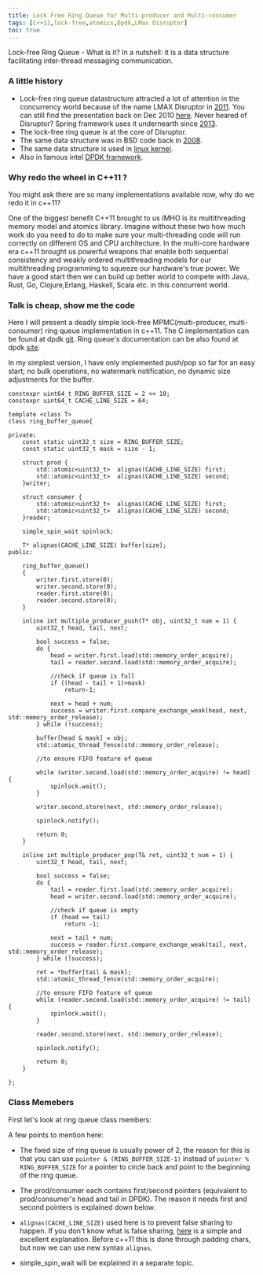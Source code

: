 ```yaml
---
title: Lock Free Ring Queue for Multi-producer and Multi-consumer
tags: [C++11,lock-free,atomics,Dpdk,LMax Disruptor]
toc: true
---
```

Lock-free Ring Queue - What is it? In a nutshell: it is a data structure facilitating inter-thread messaging communication.  

### A little history
* Lock-free ring queue datastructure attracted a lot of attention in the concurrency world because of the name LMAX Disruptor in [2011](http://www.oracle.com/us/corporate/press/512656).
You can still find the presentation back on Dec 2010 [here](https://www.infoq.com/presentations/LMAX). Never heared of Disruptor? Spring framework uses it undernearth since [2013](https://spring.io/blog/2013/11/12/it-can-t-just-be-big-data-it-has-to-be-fast-data-reactor-1-0-goes-ga).
* The lock-free ring queue is at the core of Disruptor.  
* The same data structure was in BSD code back in [2008](https://svnweb.freebsd.org/base/head/sys/sys/buf_ring.h?view=markup&pathrev=185162).  
* The same data structure is used in [linux kernel](http://lxr.free-electrons.com/source/include/linux/kfifo.h).  
* Also in famous intel [DPDK framework](http://dpdk.org/browse/dpdk/tree/lib/librte_ring/rte_ring.h).  

### Why redo the wheel in C++11 ?  
You might ask there are so many implementations available now, why do we redo it in c++11?  

One of the biggest benefit C++11 brought to us IMHO is its multithreading memory model and atomics library. Imagine without these two how much work do you need to do to make sure your multi-threading code will run correctly on different OS and CPU architecture. In the multi-core hardware era c++11 brought us powerful weapons that enable both sequential consistency and weakly ordered multithreading models for our multithreading programming to squeeze our hardware's true power. We have a good start then we can build up better world to compete with Java, Rust, Go, Clojure,Erlang, Haskell, Scala etc. in this concurrent world.

### Talk is cheap, show me the code  
Here I will present a deadly simple lock-free MPMC(multi-producer, multi-consumer) ring queue implementation in c++11. The C implementation can be found at dpdk [git](http://dpdk.org/browse/dpdk/tree/lib/librte_ring).
Ring queue's documentation can be also found at dpdk [site](http://dpdk.org/doc/guides/prog_guide/ring_lib.html). 

In my simplest version, I have only implemented push/pop so far for an easy start; no bulk operations, no watermark notification, no dynamic size adjustments for the buffer.  

```
constexpr uint64_t RING_BUFFER_SIZE = 2 << 10;
constexpr uint64_t CACHE_LINE_SIZE = 64;

template <class T>
class ring_buffer_queue{

private:
	const static uint32_t size = RING_BUFFER_SIZE;
	const static uint32_t mask = size - 1;

	struct prod {
		std::atomic<uint32_t>  alignas(CACHE_LINE_SIZE) first;
		std::atomic<uint32_t>  alignas(CACHE_LINE_SIZE) second;
	}writer;

	struct consumer {
		std::atomic<uint32_t>  alignas(CACHE_LINE_SIZE) first;
		std::atomic<uint32_t>  alignas(CACHE_LINE_SIZE) second;
	}reader;

	simple_spin_wait spinlock;

	T* alignas(CACHE_LINE_SIZE) buffer[size];
public:

	ring_buffer_queue()
	{
		writer.first.store(0);
		writer.second.store(0);
		reader.first.store(0);
		reader.second.store(0);
	}

	inline int multiple_producer_push(T* obj, uint32_t num = 1) {
		uint32_t head, tail, next;

		bool success = false;
		do {
			head = writer.first.load(std::memory_order_acquire);
			tail = reader.second.load(std::memory_order_acquire);

			//check if queue is full
			if ((head - tail + 1)>mask)
				return-1;

			next = head + num;
			success = writer.first.compare_exchange_weak(head, next, std::memory_order_release);
		} while (!success);

		buffer[head & mask] = obj;
		std::atomic_thread_fence(std::memory_order_release);

		//to ensure FIFO feature of queue

		while (writer.second.load(std::memory_order_acquire) != head) {
			spinlock.wait();
		}

		writer.second.store(next, std::memory_order_release);

		spinlock.notify();

		return 0;
	}

	inline int multiple_producer_pop(T& ret, uint32_t num = 1) {
		uint32_t head, tail, next;

		bool success = false;
		do {
			tail = reader.first.load(std::memory_order_acquire);
			head = writer.second.load(std::memory_order_acquire);

			//check if queue is empty
			if (head == tail)
				return -1;

			next = tail + num;
			success = reader.first.compare_exchange_weak(tail, next, std::memory_order_release);
		} while (!success);

		ret = *buffer[tail & mask];
		std::atomic_thread_fence(std::memory_order_acquire);

		//to ensure FIFO feature of queue
		while (reader.second.load(std::memory_order_acquire) != tail) {
			spinlock.wait();
		}

		reader.second.store(next, std::memory_order_release);

		spinlock.notify();

		return 0;
	}

};
```
### Class Memebers
First let's look at ring queue class members:  

A few points to mention here:

* The fixed size of ring queue is usually power of 2, the reason for this is that you can use 
```pointer & (RING_BUFFER_SIZE-1)``` instead of ```pointer % RING_BUFFER_SIZE``` for a pointer to circle back and point to the beginning of the ring queue.  
 
*  The prod/consumer each contains first/second pointers (equivalent  to prod/consumer's head and tail in DPDK). The reason it needs first and second pointers is explained down below.

* ```alignas(CACHE_LINE_SIZE)``` used here is to prevent false sharing to happen. If you don't know what is false sharing, [here](https://nativecoding.wordpress.com/2015/06/19/multithreading-multicore-programming-and-false-sharing-benchmark/) is a simple and excellent explanation. Before c++11 this is done through padding chars, but now we can use new syntax ```alignas```.

* simple_spin_wait will be explained in a separate topic.







